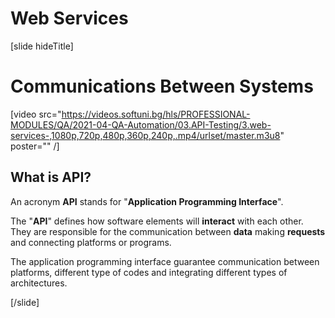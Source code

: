 # Web Services
[slide hideTitle]

# Communications Between Systems

[video src="https://videos.softuni.bg/hls/PROFESSIONAL-MODULES/QA/2021-04-QA-Automation/03.API-Testing/3.web-services-,1080p,720p,480p,360p,240p,.mp4/urlset/master.m3u8" poster="" /]

## What is API?

An acronym **API** stands for "**Application Programming Interface**".

The "**API**" defines how software elements will **interact** with each other. They are responsible for the communication between **data** making **requests** and  connecting platforms or programs.

The application programming interface guarantee communication between platforms, different type of codes and integrating different types of architectures.



[/slide]